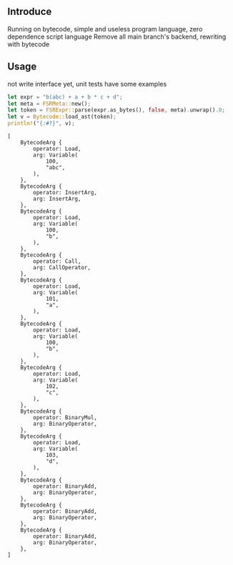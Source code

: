 ## Introduce
Running on bytecode, simple and useless program language, zero dependence script language
Remove all main branch's backend, rewriting with bytecode
## Usage

not write interface yet, unit tests have some examples

```Rust
let expr = "b(abc) + a + b * c + d";
let meta = FSRMeta::new();
let token = FSRExpr::parse(expr.as_bytes(), false, meta).unwrap().0;
let v = Bytecode::load_ast(token);
println!("{:#?}", v);
```

```
[
    BytecodeArg {
        operator: Load,
        arg: Variable(
            100,
            "abc",
        ),
    },
    BytecodeArg {
        operator: InsertArg,
        arg: InsertArg,
    },
    BytecodeArg {
        operator: Load,
        arg: Variable(
            100,
            "b",
        ),
    },
    BytecodeArg {
        operator: Call,
        arg: CallOperator,
    },
    BytecodeArg {
        operator: Load,
        arg: Variable(
            101,
            "a",
        ),
    },
    BytecodeArg {
        operator: Load,
        arg: Variable(
            100,
            "b",
        ),
    },
    BytecodeArg {
        operator: Load,
        arg: Variable(
            102,
            "c",
        ),
    },
    BytecodeArg {
        operator: BinaryMul,
        arg: BinaryOperator,
    },
    BytecodeArg {
        operator: Load,
        arg: Variable(
            103,
            "d",
        ),
    },
    BytecodeArg {
        operator: BinaryAdd,
        arg: BinaryOperator,
    },
    BytecodeArg {
        operator: BinaryAdd,
        arg: BinaryOperator,
    },
    BytecodeArg {
        operator: BinaryAdd,
        arg: BinaryOperator,
    },
]
```